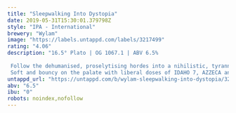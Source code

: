 ```yaml
---
title: "Sleepwalking Into Dystopia"
date: 2019-05-31T15:30:01.379798Z
style: "IPA - International"
brewery: "Wylam"
image: "https://labels.untappd.com/labels/3217499"
rating: "4.06"
description: "16.5° Plato | OG 1067.1 | ABV 6.5%  Follow the dehumanised, proselytising hordes into a nihilistic, tyrannical, dehumanised environmental disaster, but before you do.... Have a draught on our new Uber fresh IPA!  Soft and bouncy on the palate with liberal doses of IDAHO 7, AZZECA and CITRA CRYO transmitting super clean levels of tropical crush and ripe fleshy dankness."
untappd_url: "https://untappd.com/b/wylam-sleepwalking-into-dystopia/3217499"
abv: "6.5"
ibu: "0"
robots: noindex,nofollow
---
```


